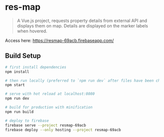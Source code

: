 # res-map

> A Vue.js project, requests property details from external API and displays them on map. Details are displayed on the marker labels when hovered. 

Access here: https://resmap-69acb.firebaseapp.com/

## Build Setup

``` bash
# first install dependencies
npm install

# then run locally (preferred to `npm run dev` after files have been changed to regenerate `dist/build.js`
npm start

# serve with hot reload at localhost:8080
npm run dev

# build for production with minification
npm run build

# deploy to firebase
firebase serve --project resmap-69acb 
firebase deploy --only hosting --project resmap-69acb
```
